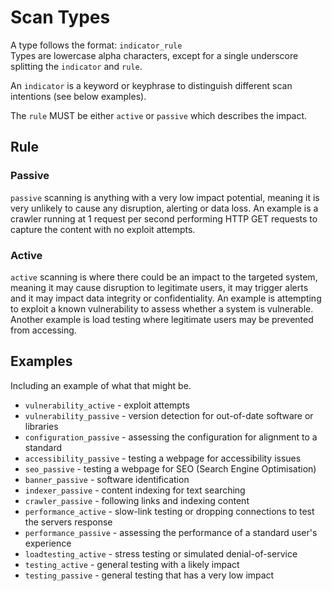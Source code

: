 # Scan Types

A type follows the format: `indicator_rule`  
Types are lowercase alpha characters, except for a single underscore splitting the `indicator` and `rule`.

An `indicator` is a keyword or keyphrase to distinguish different scan intentions (see below examples).

The `rule` MUST be either `active` or `passive` which describes the impact.

## Rule

### Passive
`passive` scanning is anything with a very low impact potential, meaning it is very unlikely to cause any disruption, alerting or data loss. An example is a crawler running at 1 request per second performing HTTP GET requests to capture the content with no exploit attempts.

### Active
`active` scanning is where there could be an impact to the targeted system, meaning it may cause disruption to legitimate users, it may trigger alerts and it may impact data integrity or confidentiality. An example is attempting to exploit a known vulnerability to assess whether a system is vulnerable. Another example is load testing where legitimate users may be prevented from accessing.

## Examples
Including an example of what that might be.
- `vulnerability_active` - exploit attempts
- `vulnerability_passive` - version detection for out-of-date software or libraries
- `configuration_passive` - assessing the configuration for alignment to a standard
- `accessibility_passive` - testing a webpage for accessibility issues
- `seo_passive` - testing a webpage for SEO (Search Engine Optimisation)
- `banner_passive` - software identification
- `indexer_passive` - content indexing for text searching
- `crawler_passive` - following links and indexing content
- `performance_active` - slow-link testing or dropping connections to test the servers response
- `performance_passive` - assessing the performance of a standard user's experience
- `loadtesting_active` - stress testing or simulated denial-of-service
- `testing_active` - general testing with a likely impact
- `testing_passive` - general testing that has a very low impact
